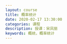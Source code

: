 ```yaml
---
layout: course
title: 概率统计
date: 2020-02-17 13:30:00
categories: 课程
description: 授课：宋凤丽
keywords: 概统，概率统计
---
```


